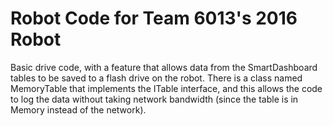 # Robot Code for Team 6013's 2016 Robot

Basic drive code, with a feature that allows data from the SmartDashboard tables to be saved to a flash drive on the robot.  There is a class named MemoryTable that implements the ITable interface, and this allows the code to log the data without taking network bandwidth (since the table is in Memory instead of the network).
